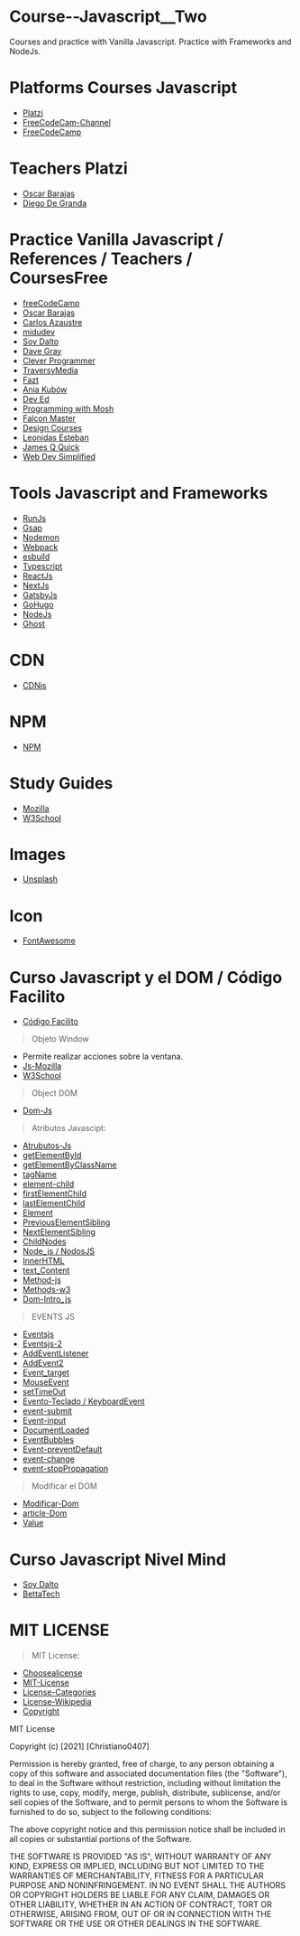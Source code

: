 # Course--Javascript__Two
Courses and practice with Vanilla Javascript. Practice with Frameworks and NodeJs. 

# Platforms Courses Javascript 
- [Platzi](https://platzi.com/home)
- [FreeCodeCam-Channel](https://www.youtube.com/channel/UC8butISFwT-Wl7EV0hUK0BQ)
- [FreeCodeCamp](https://www.freecodecamp.org/learn)

# Teachers Platzi
- [Oscar Barajas](https://www.youtube.com/channel/UCw05fUBPwmpu-ehXFMqfdMw)
- [Diego De Granda](https://twitter.com/degranda10?lang=es)
# Practice Vanilla Javascript / References / Teachers / CoursesFree
- [freeCodeCamp](https://www.youtube.com/watch?v=PkZNo7MFNFg&t=192s)
- [Oscar Barajas](https://www.youtube.com/channel/UCw05fUBPwmpu-ehXFMqfdMw)
- [Carlos Azaustre](https://www.youtube.com/watch?v=-rj-zxmdGHA&t=2s)
- [midudev](https://www.youtube.com/watch?v=wTpuKOhGfJE&list=PLV8x_i1fqBw0Kn_fBIZTa3wS_VZAqddX7)
- [Soy Dalto](https://www.youtube.com/channel/UCtoo4_P6ilCj7jwa4FmA5lQ)
- [Dave Gray](https://www.youtube.com/watch?v=EfAl9bwzVZk&t=3s)
- [Clever Programmer](https://www.youtube.com/watch?v=Qqx_wzMmFeA&t=10s)
- [TraversyMedia](https://www.youtube.com/c/TraversyMedia)
- [Fazt](https://www.youtube.com/channel/UCX9NJ471o7Wie1DQe94RVIg)
- [Ania Kubów](https://www.youtube.com/c/AniaKub%C3%B3w)
- [Dev Ed](https://www.youtube.com/c/DevEd)
- [Programming with Mosh](https://www.youtube.com/c/programmingwithmosh)
- [Falcon Master](https://www.youtube.com/user/FalconMasters)
- [Design Courses](https://www.youtube.com/c/DesignCourse)
- [Leonidas Esteban](https://www.youtube.com/c/LeonidasEsteban)
- [James Q Quick](https://www.youtube.com/c/JamesQQuick)
- [Web Dev Simplified](https://www.youtube.com/c/WebDevSimplified)

# Tools Javascript and Frameworks
- [RunJs](https://runjs.app/)
- [Gsap](https://greensock.com/gsap/)
- [Nodemon](https://www.npmjs.com/package/nodemon)
- [Webpack](https://webpack.js.org/)
- [esbuild](https://esbuild.github.io/)
- [Typescript](https://www.typescriptlang.org/)
- [ReactJs](https://es.reactjs.org/)
- [NextJs](https://nextjs.org/)
- [GatsbyJs](https://www.gatsbyjs.com/)
- [GoHugo](https://gohugo.io/)
- [NodeJs](https://nodejs.org/en/)
- [Ghost](https://ghost.org/)

# CDN 
- [CDNjs](https://cdnjs.com/)

# NPM 
- [NPM](https://www.npmjs.com/)
# Study Guides
- [Mozilla](https://developer.mozilla.org/es/)
- [W3School](https://www.w3schools.com/)

# Images
- [Unsplash](https://unsplash.com/)
# Icon
- [FontAwesome](https://fontawesome.com/)

# Curso Javascript y el DOM / Código Facilito

- [Código Facilito](https://codigofacilito.com/usuarios/mis_cursos)

> Objeto Window
- Permite realizar acciones sobre la ventana.
- [Js-Mozilla](https://developer.mozilla.org/es/docs/Web/API/Window)
- [W3School](https://www.w3schools.com/js/js_window.asp)
> Object DOM
- [Dom-Js](https://www.w3schools.com/js/js_htmldom_document.asp)

> Atributos Javascipt:

- [Atrubutos-Js](https://developer.mozilla.org/es/docs/Web/API/Element/attributes)
- [getElementById](https://developer.mozilla.org/es/docs/Web/API/Document/getElementById)
- [getElementByClassName](https://developer.mozilla.org/es/docs/Web/API/Document/getElementsByClassName)
- [tagName](https://developer.mozilla.org/es/docs/Web/API/Element/tagName)
- [element-child](https://developer.mozilla.org/en-US/docs/Web/API/Element/children)
- [firstElementChild](https://developer.mozilla.org/en-US/docs/Web/API/Element/firstElementChild)
- [lastElementChild](https://developer.mozilla.org/en-US/docs/Web/API/Element/lastElementChild)
- [Element](https://developer.mozilla.org/en-US/docs/Web/API/Element)
- [PreviousElementSibling](https://developer.mozilla.org/es/docs/Web/API/Element/previousElementSibling)
- [NextElementSibling](https://developer.mozilla.org/es/docs/Web/API/Element/nextElementSibling)
- [ChildNodes](https://developer.mozilla.org/es/docs/Web/API/Node/childNodes)
- [Node_js / NodosJS](https://nodejs.org/es/)
- [InnerHTML](https://developer.mozilla.org/es/docs/Web/API/Element/innerHTML)
- [text_Content](https://developer.mozilla.org/es/docs/Web/API/Node/textContent)
- [Method-js](https://developer.mozilla.org/es/docs/Web/JavaScript/Reference/Functions/Method_definitions)
- [Methods-w3](https://www.w3schools.com/js/js_object_methods.asp#:~:text=JavaScript%20methods%20are%20actions%20that,property%20containing%20a%20function%20definition.&text=Methods%20are%20functions%20stored%20as%20object%20properties.)
- [Dom-Intro_js](https://www.w3schools.com/js/js_htmldom.asp)

> EVENTS JS
- [Eventsjs](https://www.w3schools.com/js/js_events.asp)
- [Eventsjs-2](https://developer.mozilla.org/es/docs/Web/Events)
- [AddEventListener](https://developer.mozilla.org/es/docs/Web/API/EventTarget/addEventListener)
- [AddEvent2](https://www.w3schools.com/jsref/met_document_addeventlistener.asp)
- [Event_target](https://developer.mozilla.org/es/docs/Web/API/Event/target)
- [MouseEvent](https://developer.mozilla.org/es/docs/Web/API/MouseEvent)
- [setTimeOut](https://www.w3schools.com/jsreF/met_win_settimeout.asp)
- [Evento-Teclado / KeyboardEvent](https://developer.mozilla.org/es/docs/Web/API/KeyboardEvent)
- [event-submit](https://www.w3schools.com/jsref/event_onsubmit.asp)
- [Event-input](https://developer.mozilla.org/es/docs/Web/API/HTMLElement/input_event)
- [DocumentLoaded](https://developer.mozilla.org/es/docs/Web/API/Window/DOMContentLoaded_event)
- [EventBubbles](https://developer.mozilla.org/es/docs/Web/API/Event/bubbles)
- [Event-preventDefault](https://developer.mozilla.org/es/docs/Web/API/Event/preventDefault)
- [event-change](https://developer.mozilla.org/es/docs/Web/API/HTMLElement/change_event)
- [event-stopPropagation](https://developer.mozilla.org/es/docs/Web/API/Event/stopPropagation)

> Modificar el DOM

- [Modificar-Dom](https://es.khanacademy.org/computing/computer-programming/html-css-js/html-js-dom-modification/a/summary-dom-modification-techniques)
- [article-Dom](https://www.digitalocean.com/community/tutorials/como-modificar-atributos-clases-y-estilos-en-el-dom-es)
- [Value](https://developer.mozilla.org/es/docs/Web/JavaScript/Reference/Global_Objects/Object/values)

# Curso Javascript Nivel Mind

- [Soy Dalto](https://www.youtube.com/watch?v=xOinGb2MZSk&t=37s)
- [BettaTech](https://www.youtube.com/channel/UCSf6S_PAhXsqGMTPDiKgdRg)

# MIT LICENSE

 > MIT License:

- [Choosealicense](https://choosealicense.com/)
- [MIT-License](https://choosealicense.com/licenses/mit/)
- [License-Categories](https://www.youtube.com/watch?v=eWtjgfzpt6Y)
- [License-Wikipedia](https://es.wikipedia.org/wiki/Licencia_de_software)
- [Copyright](https://es.wikipedia.org/wiki/Derecho_de_autor)

MIT License

Copyright (c) [2021] [Christiano0407]

Permission is hereby granted, free of charge, to any person obtaining a copy of this software and associated documentation files (the "Software"), to deal in the Software without restriction, including without limitation the rights to use, copy, modify, merge, publish, distribute, sublicense, and/or sell copies of the Software, and to permit persons to whom the Software is furnished to do so, subject to the following conditions:

The above copyright notice and this permission notice shall be included in all copies or substantial portions of the Software.

THE SOFTWARE IS PROVIDED "AS IS", WITHOUT WARRANTY OF ANY KIND, EXPRESS OR IMPLIED, INCLUDING BUT NOT LIMITED TO THE WARRANTIES OF MERCHANTABILITY, FITNESS FOR A PARTICULAR PURPOSE AND NONINFRINGEMENT. IN NO EVENT SHALL THE AUTHORS OR COPYRIGHT HOLDERS BE LIABLE FOR ANY CLAIM, DAMAGES OR OTHER LIABILITY, WHETHER IN AN ACTION OF CONTRACT, TORT OR OTHERWISE, ARISING FROM, OUT OF OR IN CONNECTION WITH THE SOFTWARE OR THE USE OR OTHER DEALINGS IN THE SOFTWARE.